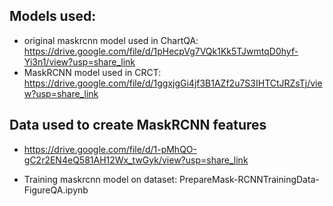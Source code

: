 ## Models used:
- original maskrcnn model used in ChartQA: https://drive.google.com/file/d/1pHecpVg7VQk1Kk5TJwmtqD0hyf-Yi3n1/view?usp=share_link
- MaskRCNN model used in CRCT: https://drive.google.com/file/d/1ggxjgGi4jf3B1AZf2u7S3IHTCtJRZsTj/view?usp=share_link

## Data used to create MaskRCNN features
- https://drive.google.com/file/d/1-pMhQO-gC2r2EN4eQ581AH12Wx_twGyk/view?usp=share_link

- Training maskrcnn model on dataset: PrepareMask-RCNNTrainingData-FigureQA.ipynb


